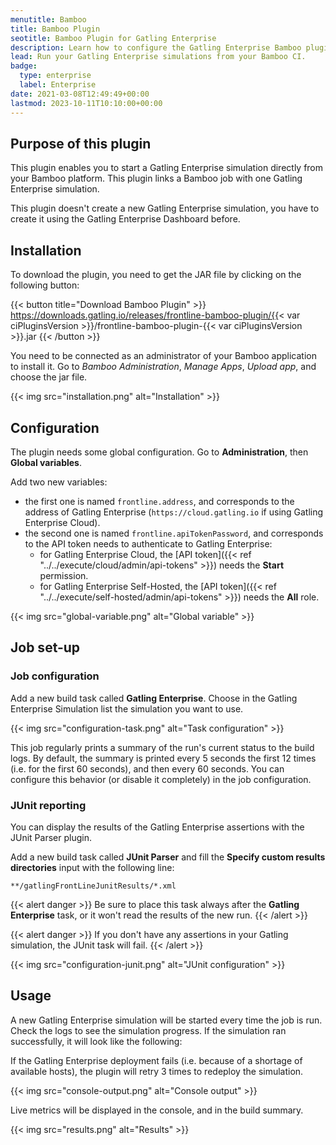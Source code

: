 ```yaml
---
menutitle: Bamboo
title: Bamboo Plugin
seotitle: Bamboo Plugin for Gatling Enterprise
description: Learn how to configure the Gatling Enterprise Bamboo plugin and run your simulations.
lead: Run your Gatling Enterprise simulations from your Bamboo CI.
badge:
  type: enterprise
  label: Enterprise
date: 2021-03-08T12:49:49+00:00
lastmod: 2023-10-11T10:10:00+00:00
---
```


## Purpose of this plugin

This plugin enables you to start a Gatling Enterprise simulation directly from your Bamboo platform. This plugin links a Bamboo job with one Gatling Enterprise simulation.

This plugin doesn't create a new Gatling Enterprise simulation, you have to create it using the Gatling Enterprise Dashboard before.

## Installation

To download the plugin, you need to get the JAR file by clicking on the following button:

{{< button title="Download Bamboo Plugin" >}}
https://downloads.gatling.io/releases/frontline-bamboo-plugin/{{< var ciPluginsVersion >}}/frontline-bamboo-plugin-{{< var ciPluginsVersion >}}.jar
{{< /button >}}

You need to be connected as an administrator of your Bamboo application to install it. Go to *Bamboo Administration*, *Manage Apps*, *Upload app*, and choose the jar file.

{{< img src="installation.png" alt="Installation" >}}

## Configuration

The plugin needs some global configuration. Go to **Administration**, then **Global variables**.

Add two new variables:

- the first one is named `frontline.address`, and corresponds to the address of Gatling Enterprise (`https://cloud.gatling.io` if using Gatling Enterprise Cloud).
- the second one is named `frontline.apiTokenPassword`, and corresponds to the API token needs to authenticate to Gatling Enterprise:
  - for Gatling Enterprise Cloud, the [API token]({{< ref "../../execute/cloud/admin/api-tokens" >}}) needs the **Start** permission.
  - for Gatling Enterprise Self-Hosted, the [API token]({{< ref "../../execute/self-hosted/admin/api-tokens" >}}) needs the **All** role.

{{< img src="global-variable.png" alt="Global variable" >}}

## Job set-up

### Job configuration

Add a new build task called **Gatling Enterprise**. Choose in the Gatling Enterprise Simulation list the simulation you want to use.

{{< img src="configuration-task.png" alt="Task configuration" >}}

This job regularly prints a summary of the run's current status to the build logs. By default, the summary is printed every 5 seconds the first 12 times (i.e. for the first 60 seconds), and then every 60 seconds. You can configure this behavior (or disable it completely) in the job configuration.

### JUnit reporting

You can display the results of the Gatling Enterprise assertions with the JUnit Parser plugin.

Add a new build task called **JUnit Parser** and fill the **Specify custom results directories** input with the following line:

```
**/gatlingFrontLineJunitResults/*.xml
```

{{< alert danger >}}
Be sure to place this task always after the **Gatling Enterprise** task, or it won't read the results of the new run.
{{< /alert >}}

{{< alert danger >}}
If you don't have any assertions in your Gatling simulation, the JUnit task will fail.
{{< /alert >}}

{{< img src="configuration-junit.png" alt="JUnit configuration" >}}

## Usage

A new Gatling Enterprise simulation will be started every time the job is run. Check the logs to see the simulation progress. If the simulation ran successfully, it will look like the following:

If the Gatling Enterprise deployment fails (i.e. because of a shortage of available hosts), the plugin will retry 3 times to redeploy the simulation.

{{< img src="console-output.png" alt="Console output" >}}

Live metrics will be displayed in the console, and in the build summary.

{{< img src="results.png" alt="Results" >}}
